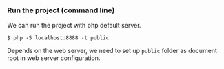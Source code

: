 ### Run the project (command line)
We can run the project with php default server.
```
$ php -S localhost:8888 -t public
```
Depends on the web server, we need to set up `public` folder as document root in web server configuration.